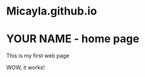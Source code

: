 # Micayla.github.io
<h1>YOUR NAME - home page</h1> 
<p>This is my first web page</p> 
<p>WOW, it works!</p>
